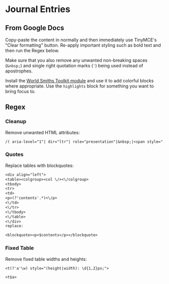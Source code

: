 # Journal Entries

## From Google Docs

Copy-paste the content in normally and then immediately use TinyMCE's "Clear formatting" button. Re-apply important styling such as bold text and then run the Regex below.

Make sure that you also remove any unwanted non-breaking spaces (`&nbsp;`) and single right quotation marks (`'`) being used instead of apostrophes.

Install the [World Smiths Toolkit module](https://foundryvtt.com/packages/wst) and use it to add colorful blocks where appropriate.
Use the `highlights` block for something you want to bring focus to.

## Regex

### Cleanup

Remove unwanted HTML attributes:

```txt
/( aria-level="1"| dir="ltr"| role="presentation"|&nbsp;|<span style=".*">|<\/span>)/gm
```

### Quotes

Replace tables with blockquotes:

```txt
<div align="left">
<table><colgroup><col \/><\/colgroup>
<tbody>
<tr>
<td>
<p>(?'contents'.*)<\/p>
<\/td>
<\/tr>
<\/tbody>
<\/table>
<\/div>
replace:
```

```txt
<blockquote><p>$contents</p></blockquote>
```

### Fixed Table

Remove fixed table widths and heights:

```txt
<t(?'a'\w) style="(height|width): \d{1,2}px;">
```

```txt
<t$a>
```
